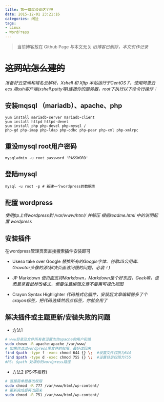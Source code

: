 ```yaml
---
title: 第一篇就谈谈这个吧
date: 2015-12-01 23:21:16
categories: 闲扯
tags: 
- Linux
- WordPress
---
```


> 当前博客放在 Github Page 与本文无关 _旧博客已删除，本文仅作记录_

<!--more-->

# ~~这网站怎么建的~~

_准备好云空间和域名云解析，Xshell 和 Xftp_
_本站运行于CentOS 7，使用阿里云ecs_
_用ssh客户端(xshell,putty等)连接你的服务器，root下执行以下命令行操作：_

## 安装mqsql （mariadb）、apache、php

```shell
yum install mariadb-server mariadb-client
yum install httpd httpd-devel
yum install php php-devel php-mysql /
php-gd php-imap php-ldap php-odbc php-pear php-xml php-xmlrpc
```

## 重设mysql root用户密码

```shell
mysqladmin -u root password 'PASSWORD'
```

## 登陆mysql

```shell
mysql -u root -p # 新建一个wordpress的数据库
```

## 配置 wordpress

_使用ftp上传wordpress到 /var/www/html/ 并解压_
_根据readme.html 中的说明配置 wordpress_

## 安装插件

在wordpress管理页面直接搜索插件安装即可

* Useso take over Google
  _替换所有的Google字体、谷歌JS公用库、Gravatar头像的源(解决页面访问慢的问题，必装！)_

* JP Markdown
  _使页面支持Markdown，Markdown是个好东西，Geek嘛，谁愿意拿着鼠标改格式，但要注意编辑文章不要用可视化视图_

* Crayon Syntax Highlighter
  _代码格式化插件，安装后文章编辑器多了个crayon标签，把代码选择然后点标签，你就会用了_

## 解决插件或主题更新/安装失败的问题

* 方法1

```sh
# www目录及文件所有者设置为你apache的用户和组
sudo chown -R apache:apache /var/www/
# 如果你改过wordpress里文件的权限，最好改回来
find $path -type f -exec chmod 644 {} \;  #设置文件权限为644
find $path -type d -exec chmod 755 {} \;  #设置目录权限为755
#PS: $path 处填你的wordpress路径
```

* 方法2 (PS:不推荐)

```sh
# 直接简单粗暴改权限
sudo chmod -R 777 /var/www/html/wp-content/
# 更新完成后再改回来
sudo chmod -R 751 /var/www/html/wp-content/
```
